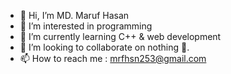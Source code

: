 - 👋 Hi, I’m MD. Maruf Hasan
- 👀 I’m interested in programming
- 🌱 I’m currently learning C++ & web development
- 💞️ I’m looking to collaborate on nothing 🙂.
- 📫 How to reach me : mrfhsn253@gmail.com

<!---
mrfhsn/mrfhsn is a ✨ special ✨ repository because its `README.md` (this file) appears on your GitHub profile.
You can click the Preview link to take a look at your changes.
--->
